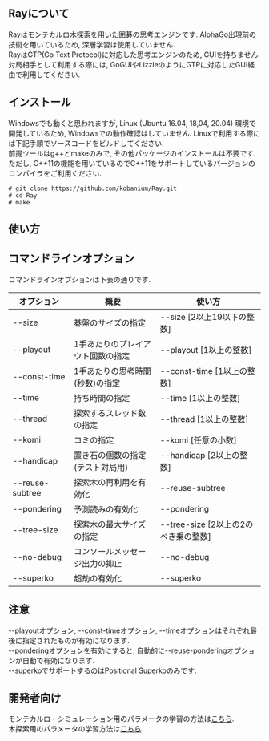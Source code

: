 Rayについて
-----------
Rayはモンテカルロ木探索を用いた囲碁の思考エンジンです.
AlphaGo出現前の技術を用いているため, 深層学習は使用していません.  
RayはGTP(Go Text Protocol)に対応した思考エンジンのため, GUIを持ちません.
対局相手として利用する際には, GoGUIやLizzieのようにGTPに対応したGUI経由で利用してください.  

インストール
------------
Windowsでも動くと思われますが, Linux (Ubuntu 16.04, 18,04, 20.04) 環境で開発しているため,
Windowsでの動作確認はしていません. Linuxで利用する際には下記手順でソースコードをビルドしてください.  
前提ツールはg++とmakeのみで, その他パッケージのインストールは不要です.
ただし, C++11の機能を用いているのでC++11をサポートしているバージョンのコンパイラをご利用ください.

```
# git clone https://github.com/kobanium/Ray.git
# cd Ray
# make
```

使い方
------

コマンドラインオプション
------------------------
コマンドラインオプションは下表の通りです.

| オプション | 概要 | 使い方 |
|------------|------|--------|
| --size  | 碁盤のサイズの指定 | --size [2以上19以下の整数] |
| --playout  | 1手あたりのプレイアウト回数の指定 | --playout [1以上の整数] |
| --const-time  | 1手あたりの思考時間(秒数)の指定 | --const-time [1以上の整数] |
| --time  | 持ち時間の指定 | --time [1以上の整数] |
| --thread  | 探索するスレッド数の指定 | --thread [1以上の整数] |
| --komi  | コミの指定 | --komi [任意の小数] |
| --handicap  | 置き石の個数の指定 (テスト対局用) | --handicap [2以上の整数] |
| --reuse-subtree  | 探索木の再利用を有効化 | --reuse-subtree |
| --pondering | 予測読みの有効化 | --pondering |
| --tree-size | 探索木の最大サイズの指定 | --tree-size [2以上の2のべき乗の整数] |
| --no-debug  | コンソールメッセージ出力の抑止 | --no-debug |
| --superko  | 超劫の有効化 | --superko |

## 注意
--playoutオプション, --const-timeオプション, --timeオプションはそれぞれ最後に指定されたものが有効になります.  
--ponderingオプションを有効にすると, 自動的に--reuse-ponderingオプションが自動で有効になります.  
--superkoでサポートするのはPositional Superkoのみです.  

開発者向け
----------
モンテカルロ・シミュレーション用のパラメータの学習の方法は[こちら](LearningForSimulation.md).  
木探索用のパラメータの学習方法は[こちら](LearningForTree.md).